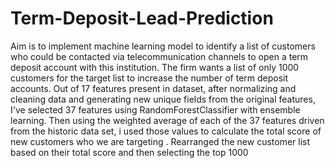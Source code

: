# Term-Deposit-Lead-Prediction
Aim is to implement machine learning model to identify a list of customers who could be contacted via telecommunication channels to open a term deposit account with this institution. The firm wants a list of only 1000 customers for the target list to increase the number of term deposit accounts.
Out of 17 features present in dataset, after normalizing and cleaning data and generating new unique fields from the original features, I've selected 37 features using RandomForestClassifier with ensemble learning.
Then using the weighted average of each of the 37 features driven from the historic data set, i used those values to calculate the total score of new customers who we are targeting .
Rearranged the new customer list based on their total score and then selecting the top 1000
